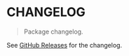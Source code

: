 # CHANGELOG

> Package changelog.

See [GitHub Releases](https://github.com/stdlib-js/math-base-special-heaviside/releases) for the changelog.